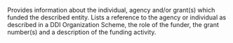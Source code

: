 Provides information about the individual, agency and/or grant(s) which funded the described entity. Lists a reference to the agency or individual as described in a DDI Organization Scheme, the role of the funder, the grant number(s) and a description of the funding activity.
